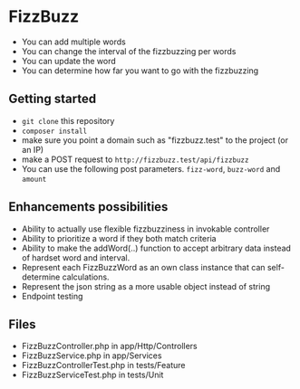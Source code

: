 # FizzBuzz

- You can add multiple words
- You can change the interval of the fizzbuzzing per words
- You can update the word
- You can determine how far you want to go with the fizzbuzzing

## Getting started
- `git clone` this repository
- `composer install`
- make sure you point a domain such as "fizzbuzz.test" to the project (or an IP)
- make a POST request to `http://fizzbuzz.test/api/fizzbuzz`
- You can use the following post parameters. `fizz-word`, `buzz-word` and `amount`

## Enhancements possibilities
- Ability to actually use flexible fizzbuzziness in invokable controller
- Ability to prioritize a word if they both match criteria
- Ability to make the addWord(..) function to accept arbitrary data instead of hardset word and interval.
- Represent each FizzBuzzWord as an own class instance that can self-determine calculations.
- Represent the json string as a more usable object instead of string
- Endpoint testing

## Files
- FizzBuzzController.php in app/Http/Controllers
- FizzBuzzService.php in app/Services
- FizzBuzzControllerTest.php in tests/Feature
- FizzBuzzServiceTest.php in tests/Unit
